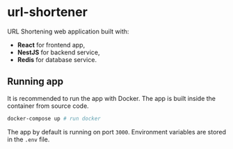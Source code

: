 # url-shortener

URL Shortening web application built with:
- **React** for frontend app,
- **NestJS** for backend service,
- **Redis** for database service.

## Running app

It is recommended to run the app with Docker. The app is built inside the container from source code.

```sh
docker-compose up # run docker
```

The app by default is running on port `3000`. Environment variables are stored in the `.env` file.